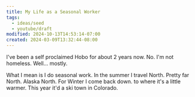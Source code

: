 ```yaml
---
title: My Life as a Seasonal Worker
tags:
  - ideas/seed
  - youtube/draft
modified: 2024-10-13T14:53:14-07:00
created: 2024-03-09T13:32:44-08:00
---
```

I've been a self proclaimed Hobo for about 2 years now.
No. I'm not homeless.
Well... mostly.

What I mean is I do seasonal work. In the summer I travel North.
Pretty far North. 
Alaska North.
For Winter I come back down. to where it's a little warmer. 
This year it'd a ski town in Colorado.

